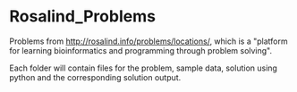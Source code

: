# Rosalind_Problems

Problems from http://rosalind.info/problems/locations/, which is a "platform for learning bioinformatics and programming through problem solving".

Each folder will contain files for the problem, sample data, solution using python and the corresponding solution output.
